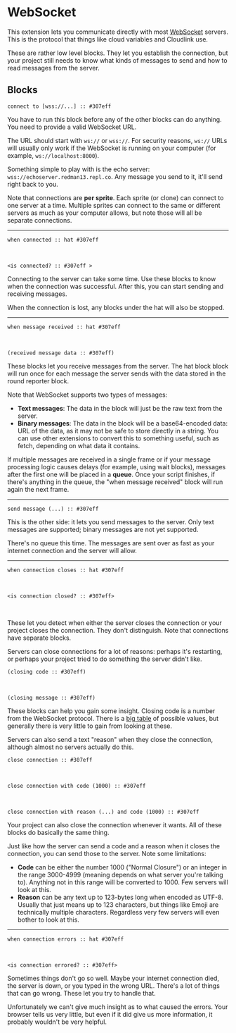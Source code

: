 # WebSocket

This extension lets you communicate directly with most [WebSocket](https://en.wikipedia.org/wiki/WebSocket) servers. This is the protocol that things like cloud variables and Cloudlink use.

These are rather low level blocks. They let you establish the connection, but your project still needs to know what kinds of messages to send and how to read messages from the server.

## Blocks

```scratch
connect to [wss://...] :: #307eff
```
You have to run this block before any of the other blocks can do anything. You need to provide a valid WebSocket URL.

The URL should start with `ws://` or `wss://`. For security reasons, `ws://` URLs will usually only work if the WebSocket is running on your computer (for example, `ws://localhost:8000`).

Something simple to play with is the echo server: `wss://echoserver.redman13.repl.co`. Any message you send to it, it'll send right back to you.

Note that connections are **per sprite**. Each sprite (or clone) can connect to one server at a time. Multiple sprites can connect to the same or different servers as much as your computer allows, but note those will all be separate connections.

---

```scratch
when connected :: hat #307eff
```
<br>

```scratch
<is connected? :: #307eff >
```
Connecting to the server can take some time. Use these blocks to know when the connection was successful. After this, you can start sending and receiving messages.

When the connection is lost, any blocks under the hat will also be stopped.

---

```scratch
when message received :: hat #307eff
```
<br>

```scratch
(received message data :: #307eff)
```

These blocks let you receive messages from the server. The hat block block will run once for each message the server sends with the data stored in the round reporter block.

Note that WebSocket supports two types of messages:

 - **Text messages**: The data in the block will just be the raw text from the server.
 - **Binary messages**: The data in the block will be a base64-encoded data: URL of the data, as it may not be safe to store directly in a string. You can use other extensions to convert this to something useful, such as fetch, depending on what data it contains.

If multiple messages are received in a single frame or if your message processing logic causes delays (for example, using wait blocks), messages after the first one will be placed in a **queue**. Once your script finishes, if there's anything in the queue, the "when message received" block will run again the next frame.

---

```scratch
send message (...) :: #307eff 
```

This is the other side: it lets you send messages to the server. Only text messages are supported; binary messages are not yet supported.

There's no queue this time. The messages are sent over as fast as your internet connection and the server will allow.

---

```scratch
when connection closes :: hat #307eff
```
<br>

```scratch
<is connection closed? :: #307eff>
```
<br>

These let you detect when either the server closes the connection or your project closes the connection. They don't distinguish. Note that connections have separate blocks.

Servers can close connections for a lot of reasons: perhaps it's restarting, or perhaps your project tried to do something the server didn't like.

```scratch
(closing code :: #307eff)
```
<br>

```scratch
(closing message :: #307eff)
```

These blocks can help you gain some insight. Closing code is a number from the WebSocket protocol. There is a [big table](https://developer.mozilla.org/en-US/docs/Web/API/CloseEvent/code#value) of possible values, but generally there is very little to gain from looking at these.

Servers can also send a text "reason" when they close the connection, although almost no servers actually do this.

```scratch
close connection :: #307eff
```
<br>

```scratch
close connection with code (1000) :: #307eff
```
<br>

```scratch
close connection with reason (...) and code (1000) :: #307eff
```

Your project can also close the connection whenever it wants. All of these blocks do basically the same thing.

Just like how the server can send a code and a reason when it closes the connection, you can send those to the server. Note some limitations:

 - **Code** can be either the number 1000 ("Normal Closure") or an integer in the range 3000-4999 (meaning depends on what server you're talking to). Anything not in this range will be converted to 1000. Few servers will look at this.
 - **Reason** can be any text up to 123-bytes long when encoded as UTF-8. Usually that just means up to 123 characters, but things like Emoji are technically multiple characters. Regardless very few servers will even bother to look at this.

---

```scratch
when connection errors :: hat #307eff
```
<br>

```scratch
<is connection errored? :: #307eff>
```

Sometimes things don't go so well. Maybe your internet connection died, the server is down, or you typed in the wrong URL. There's a lot of things that can go wrong. These let you try to handle that.

Unfortunately we can't give much insight as to what caused the errors. Your browser tells us very little, but even if it did give us more information, it probably wouldn't be very helpful.
